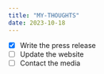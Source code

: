 ```yaml
---
title: "MY-THOUGHTS"
date: 2023-10-18
---
```

- [x] Write the press release
- [ ] Update the website
- [ ] Contact the media

